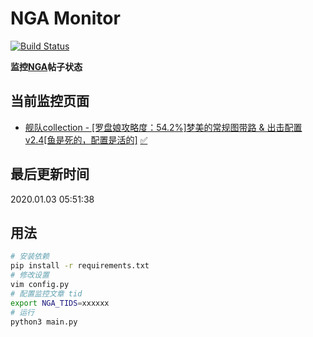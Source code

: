 # NGA Monitor

[![Build Status](https://travis-ci.org/kcwikizh/nga-monitor.svg?branch=master)](https://travis-ci.org/kcwikizh/nga-monitor)

**监控[NGA](https://bbs.nga.cn)帖子状态**

## 当前监控页面

- [舰队collection - [罗盘娘攻略度：54.2%]梦美的常规图带路 &amp; 出击配置 v2.4[鱼是死的，配置是活的]](https://bbs.nga.cn/read.php?tid=16334445) [✅](16334445.md)


## 最后更新时间

2020.01.03 05:51:38

## 用法

```bash
# 安装依赖
pip install -r requirements.txt
# 修改设置
vim config.py
# 配置监控文章 tid
export NGA_TIDS=xxxxxx
# 运行
python3 main.py
```

